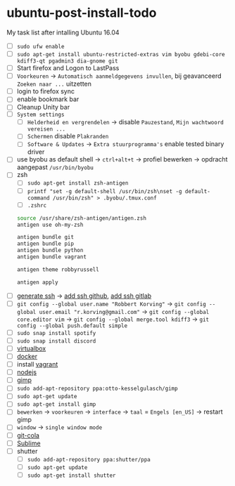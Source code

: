 ubuntu-post-install-todo
========================

My task list after intalling Ubuntu 16.04

* [ ] `sudo ufw enable`
* [ ] `sudo apt-get install ubuntu-restricted-extras vim byobu gdebi-core kdiff3-qt pgadmin3 dia-gnome git`
* [ ] Start firefox and Logon to LastPass
 * [ ] `Voorkeuren` -> `Automatisch aanmeldgegevens invullen`, bij geavanceerd `Zoeken naar ...` uitzetten
 * [ ] login to firefox sync
 * [ ] enable bookmark bar
* [ ] Cleanup Unity bar
* [ ] `System settings`
  * [ ] `Helderheid en vergrendelen` -> disable `Pauzestand`, `Mijn wachtwoord vereisen ...`
  * [ ] `Schermen` disable `Plakranden`
  * [ ] `Software & Updates` -> `Extra stuurprogramma's` enable tested binary driver
* [ ] use byobu as default shell -> `ctrl+alt+t` -> profiel bewerken -> opdracht aangepast `/usr/bin/byobu`
* [ ] zsh
  * [ ] `sudo apt-get install zsh-antigen`
  * [ ] `printf "set -g default-shell /usr/bin/zsh\nset -g default-command /usr/bin/zsh" > .byobu/.tmux.conf`
  * [ ] `.zshrc`
  ```bash
  source /usr/share/zsh-antigen/antigen.zsh
  antigen use oh-my-zsh

  antigen bundle git
  antigen bundle pip
  antigen bundle python
  antigen bundle vagrant

  antigen theme robbyrussell

  antigen apply  
  ```
* [ ] [generate ssh](https://gist.github.com/robkorv/592b46e8ff9742d74ca4a3f894857dee) -> [add ssh github](https://github.com/settings/ssh), [add ssh gitlab](https://gitlab.com/profile/keys)
* [ ] `git config --global user.name "Robbert Korving"` -> `git config --global user.email "r.korving@gmail.com"` -> `git config --global core.editor vim` -> `git config --global merge.tool kdiff3` -> `git config --global push.default simple`
* [ ] `sudo snap install spotify`
* [ ] `sudo snap install discord`
* [ ] [virtualbox](https://www.virtualbox.org/wiki/Linux_Downloads#Debian-basedLinuxdistributions)
* [ ] [docker](https://docs.docker.com/engine/installation/linux/ubuntulinux/)
* [ ] install [vagrant](https://www.vagrantup.com/downloads.html)
* [ ] [nodejs](https://nodejs.org/en/download/package-manager/#debian-and-ubuntu-based-linux-distributions)
* [ ] [gimp](http://www.gimp.org/)
 * [ ] `sudo add-apt-repository ppa:otto-kesselgulasch/gimp`
 * [ ] `sudo apt-get update`
 * [ ] `sudo apt-get install gimp`
 * [ ] `bewerken` -> `voorkeuren` -> `interface` -> `taal` = `Engels [en_US]` -> restart gimp
 * [ ] `window` -> `single window mode`
* [ ] [git-cola](https://github.com/git-cola/git-cola#run-from-source)
* [ ] [Sublime](https://www.sublimetext.com)
* [ ] shutter
  * [ ] `sudo add-apt-repository ppa:shutter/ppa`
  * [ ] `sudo apt-get update`
  * [ ] `sudo apt-get install shutter`
